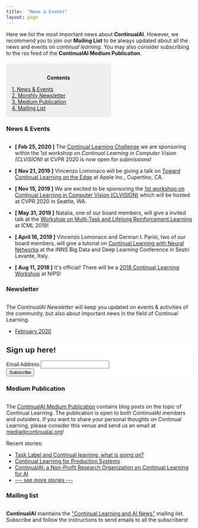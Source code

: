 ```yaml
---
title:  "News & Events"
layout: page
---
```


Here we list the most important news about **ContinualAI**. However, we recommend you to join our **Mailing List** to be always updated about all the news and events on *continual learning*. You may also consider subscribing to the rss feed of the **ContinualAI Medium Publication**.

<div style="background: rgba(0,0,0,0.06) none repeat scroll 0% 0%; border: 1px solid rgb(222, 222, 222); padding: 1em; border-radius: 5px; margin-top:20px; max-width: 50%">
	<p style="text-align: center;"><strong>Contents</strong></p>
	<p style="text-align: left; margin-bottom: 0px;">
		<a href="#news">1. News & Events</a><br>
		<a href="#newsletter">2. Monthly Newsletter</a><br>
		<a href="#medium">3. Medium Publication</a><br>
		<a href="#mailinglist">4. Mailing List</a><br>
	</p>
</div>

<a name="news"></a>
<h3 id="news" style="margin-bottom: 30px;">News & Events</h3>

- **[ Feb 25, 2020 ]** The [Continual Learning Challenge](https://sites.google.com/view/clvision2020/challenge?authuser=0) we are sponsoring within the 1st workshop on *Continual Learning in Computer Vision (CLVISION)* at CVPR 2020 is now open for submissions!

- **[ Nov 21, 2019 ]** Vincenzo Lomonaco will be giving a talk on [Toward Continual Learning on the Edge](https://docs.google.com/presentation/d/1xs8j7pBuJatj7EfbuV3e1lMC1Zgj0hbWNFbDhwME8w4/edit?usp=sharing) at Apple Inc., Cupertino, CA.

- **[ Nov 15, 2019 ]** We are excited to be sponsoring the [1st workshop on Continual Learning in Computer Vision (CLVISION)](https://sites.google.com/view/clvision2020) which will be hosted at CVPR 2020 in Seattle, WA.

- **[ May 31, 2019 ]** Natalia, one of our board members, will give a invited talk at the [Workshop on Multi-Task and Lifelong Reinforcement Learning](https://sites.google.com/view/mtlrl/home) at ICML 2019!

- **[ April 16, 2019 ]** Vincenzo Lomonaco and German I. Parisi, two of our board members, will give a tutorial on [Continual Learning with Neural Networks](https://docs.google.com/presentation/d/1Ukatz11S8sjC40VH293uY91rC3wQLPxiT0R-lOpju7k/edit?usp=sharing) at the INNS Big Data and Deep Learning Conference in Sestri Levante, Italy.

- **[ Aug 11, 2018 ]** It's official! There will be a [2018 Continual Learning Workshop](https://sites.google.com/view/continual2018) at NIPS!

<a name="newsletter"></a>
<h3 id="newsletter" style="margin-bottom: 30px;">Newsletter</h3>

The *ContinualAI Newsletter* will keep you updated on events & activities of the community, but also about important news in the field of Continual Learning.

- <a href="https://mailchi.mp/aef8eecf498f/continualai-newsletter-feb-2020" target="_blank">February 2020</a>

<!-- Begin Mailchimp Signup Form -->
<link href="//cdn-images.mailchimp.com/embedcode/classic-10_7.css" rel="stylesheet" type="text/css">
<style type="text/css">
	#mc_embed_signup{background:#fff; clear:left; font:14px Helvetica,Arial,sans-serif; }
	/* Add your own Mailchimp form style overrides in your site stylesheet or in this style block.
	   We recommend moving this block and the preceding CSS link to the HEAD of your HTML file. */
</style>
<div id="mc_embed_signup">
<form action="https://continualai.us3.list-manage.com/subscribe/post?u=29a139e2e5d0fc1e2ef05c1a9&amp;id=bd92706098" method="post" id="mc-embedded-subscribe-form" name="mc-embedded-subscribe-form" class="validate" target="_blank" novalidate>
    <div id="mc_embed_signup_scroll">
	<h2>Sign up here!</h2>
<div class="mc-field-group">
	<label for="mce-EMAIL">Email Address </label>
	<input type="email" value="" name="EMAIL" class="required email" id="mce-EMAIL">
</div>
	<div id="mce-responses" class="clear">
		<div class="response" id="mce-error-response" style="display:none"></div>
		<div class="response" id="mce-success-response" style="display:none"></div>
	</div>    <!-- real people should not fill this in and expect good things - do not remove this or risk form bot signups-->
    <div style="position: absolute; left: -5000px;" aria-hidden="true"><input type="text" name="b_29a139e2e5d0fc1e2ef05c1a9_bd92706098" tabindex="-1" value=""></div>
    <div class="clear"><input type="submit" value="Subscribe" name="subscribe" id="mc-embedded-subscribe" class="button"></div>
    </div>
</form>
</div>
<script type='text/javascript' src='//s3.amazonaws.com/downloads.mailchimp.com/js/mc-validate.js'></script><script type='text/javascript'>(function($) {window.fnames = new Array(); window.ftypes = new Array();fnames[0]='EMAIL';ftypes[0]='email';}(jQuery));var $mcj = jQuery.noConflict(true);</script>
<!--End mc_embed_signup-->

<a name="medium"></a>
<h3 id="medium" style="margin-bottom: 30px;">Medium Publication</h3>

The [ContinualAI Medium Publication](https://medium.com/continual-ai) contains blog posts on the topic of Continual Learning. The publication is open to both ContinualAI members and outsiders. If you want to share your personal thoughts on Continual Learning, please consider this venue and send us an email at [media@continualai.org]()!

Recent stories:

- [Task Label and Continual learning, what is going on?](https://medium.com/continual-ai/task-label-and-continual-learning-what-is-going-on-8f655d7e506)
- [Continual Learning for Production Systems](https://medium.com/continual-ai/continual-learning-for-production-systems-304cc9f60603)
- [ContinualAI: a Non-Profit Research Organization on Continual Learning for AI](https://medium.com/continual-ai/continualai-a-non-profit-research-organization-on-continual-learning-for-ai-a2df70a68d2c)
- <a href="https://medium.com/continual-ai" target="_blank">--- see more stories ---</a>

<a name="mailinglist"></a>
<h3 id="mailinglist" style="margin-bottom: 30px;">Mailing list</h3>

**ContinualAI** maintains the <a href="https://groups.google.com/forum/#!forum/continualai">"Continual Learning and AI News"</a> mailing list. Subscribe and follow the instructions to send emails to all the subscribers!

